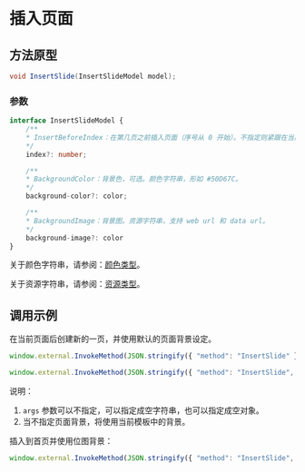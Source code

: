 # 插入页面

## 方法原型

```csharp
void InsertSlide(InsertSlideModel model);
```

### 参数

```ts
interface InsertSlideModel {
    /**
    * InsertBeforeIndex：在第几页之前插入页面（序号从 0 开始）。不指定则紧跟在当前页后插入。
    */
    index?: number;

    /**
    * BackgroundColor：背景色，可选。颜色字符串，形如 #50D67C。
    */
    background-color?: color;

    /**
    * BackgroundImage：背景图。资源字符串，支持 web url 和 data url。
    */
    background-image?: color
}
```

关于颜色字符串，请参阅：[颜色类型](/zh-CN/basic-types/color.md)。

关于资源字符串，请参阅：[资源类型](/zh-CN/basic-types/resource.md)。

## 调用示例

在当前页面后创建新的一页，并使用默认的页面背景设定。

```ts
window.external.InvokeMethod(JSON.stringify({ "method": "InsertSlide" }))
```

```ts
window.external.InvokeMethod(JSON.stringify({ "method": "InsertSlide", "args": "{}" }))
```

说明：

1. `args` 参数可以不指定，可以指定成空字符串，也可以指定成空对象。
1. 当不指定页面背景，将使用当前模板中的背景。

插入到首页并使用位图背景：

```js
window.external.InvokeMethod(JSON.stringify({ "method": "InsertSlide", "args": JSON.stringify({ "index": 0, "background-image": "https://blog.walterlv.com/static/posts/2020-02-14-large-background-image.jpg" })}))
```
